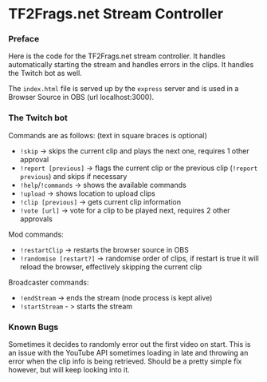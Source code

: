 # TF2Frags.net Stream Controller

### Preface

Here is the code for the TF2Frags.net stream controller. It handles automatically starting the stream and handles errors in the clips. It handles the Twitch bot as well.

The `index.html` file is served up by the `express` server and is used in a Browser Source in OBS (url localhost:3000).

### The Twitch bot

Commands are as follows: (text in square braces is optional)
- `!skip` -> skips the current clip and plays the next one, requires 1 other approval
- `!report [previous]` -> flags the current clip or the previous clip (`!report previous`) and skips if necessary
- `!help`/`!commands` -> shows the available commands
- `!upload` -> shows location to upload clips
- `!clip [previous]` -> gets current clip information
- `!vote [url]` -> vote for a clip to be played next, requires 2 other approvals

Mod commands:
- `!restartClip` -> restarts the browser source in OBS
- `!randomise [restart?]` -> randomise order of clips, if restart is true it will reload the browser, effectively skipping the current clip

Broadcaster commands:
- `!endStream` -> ends the stream (node process is kept alive)
- `!startStream` - > starts the stream

### Known Bugs

Sometimes it decides to randomly error out the first video on start. This is an issue with the YouTube API sometimes loading in late and throwing an error when the clip info is being retrieved. Should be a pretty simple fix however, but will keep looking into it.
